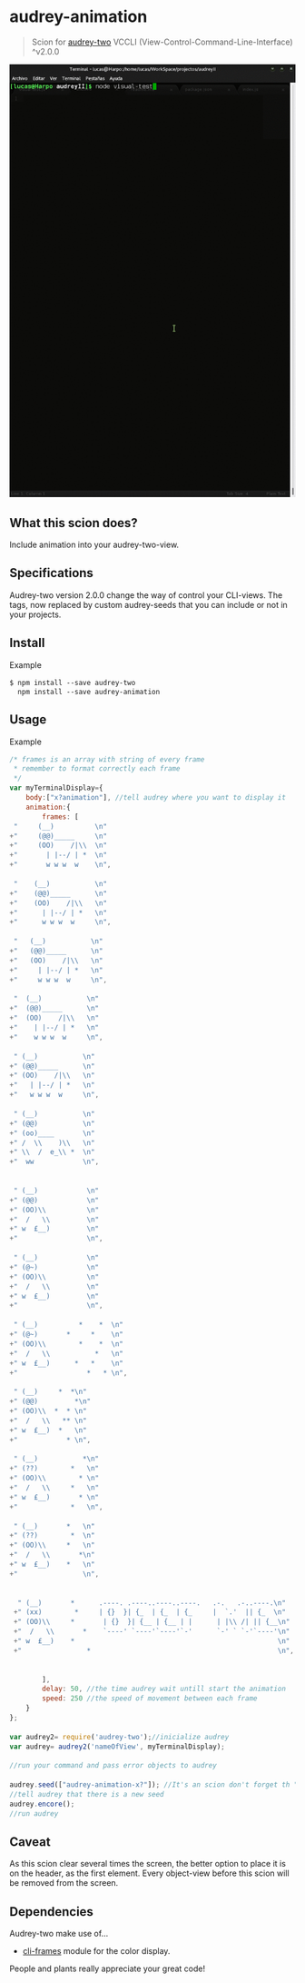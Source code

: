 # audrey-animation

> Scion for [audrey-two](https://www.npmjs.com/package/audrey-two) VCCLI (View-Control-Command-Line-Interface) ^v2.0.0

![](https://raw.githubusercontent.com/llucbrell/audrey-animation/master/captura.gif) 

## What this scion does?

Include animation into your audrey-two-view.

## Specifications

Audrey-two version 2.0.0 change the way of control your CLI-views. The tags, now replaced by custom audrey-seeds that you can include or not in your projects.

## Install

Example
```
$ npm install --save audrey-two
  npm install --save audrey-animation
```
## Usage

Example

```js
/* frames is an array with string of every frame
 * remember to format correctly each frame
 */
var myTerminalDisplay={
	body:["x?animation"], //tell audrey where you want to display it
	animation:{
		frames: [
 "     (__)          \n"       
+"     (@@)_____     \n"       
+"     (OO)    /|\\  \n"     
+"       | |--/ | *  \n"         
+"       w w w  w    \n",   

 "    (__)           \n"       
+"    (@@)_____      \n"       
+"    (OO)    /|\\   \n"     
+"      | |--/ | *   \n"         
+"      w w w  w     \n", 

 "   (__)           \n"       
+"   (@@)_____      \n"       
+"   (OO)    /|\\   \n"     
+"     | |--/ | *   \n"         
+"     w w w  w     \n", 

 "  (__)           \n"       
+"  (@@)_____      \n"       
+"  (OO)    /|\\   \n"     
+"    | |--/ | *   \n"         
+"    w w w  w     \n", 

 " (__)           \n"       
+" (@@)_____      \n"       
+" (OO)    /|\\   \n"     
+"   | |--/ | *   \n"         
+"   w w w  w     \n", 

 " (__)           \n"
+" (@@)           \n"
+" (oo)____       \n"
+" /  \\    )\\   \n"
+" \\  /  e_\\ *  \n"
+"  ww            \n",


 " (__)            \n"  
+" (@@)            \n"  
+" (OO)\\          \n"  
+"  /   \\         \n"    
+" w  £__)         \n"
+"                 \n",

 " (__)            \n"  
+" (@~)            \n"  
+" (OO)\\          \n"  
+"  /   \\         \n"    
+" w  £__)         \n"
+"                 \n",

 " (__)          *    *  \n"  
+" (@~)       *     *    \n"  
+" (OO)\\        *    *  \n"  
+"  /   \\           *   \n"    
+" w  £__)      *   *    \n"
+"                 *   * \n",

 " (__)     *  *\n"  
+" (@@)         *\n"  
+" (OO)\\  *  * \n"  
+"  /   \\   ** \n"    
+" w  £__)  *   \n"
+"            * \n",

 " (__)           *\n"  
+" (??)        *   \n"  
+" (OO)\\        * \n"  
+"  /   \\     *   \n"    
+" w  £__)       * \n"
+"             *   \n",

 " (__)       *   \n"  
+" (??)        *  \n"  
+" (OO)\\     *   \n"  
+"  /   \\       *\n"    
+" w  £__)    *   \n"
+"                \n",


  " (__)       *      .----. .----..----..----.   .-.   .-..----.\n"
 +" (xx)        *     | {}  }| {_  | {_  | {_     |  `.'  || {_  \n"
 +" (OO)\\     *       | {}  }| {__ | {__ | |      | |\\ /| || {__\n"
 +"  /   \\       *    `----' `----'`----'`-'      `-' ` `-'`----'\n"
 +" w  £__)    *                                                  \n"
 +"                *                                              \n",
     
        
		], 
		delay: 50, //the time audrey wait untill start the animation
		speed: 250 //the speed of movement between each frame
	} 
};

var audrey2= require('audrey-two');//inicialize audrey
var audrey= audrey2('nameOfView', myTerminalDisplay);

//run your command and pass error objects to audrey

audrey.seed(["audrey-animation-x?"]); //It's an scion don't forget th "x"
//tell audrey that there is a new seed
audrey.encore();
//run audrey
```

## Caveat

As this scion clear several times the screen, the better option to place it is on the header, as the first element. Every object-view before this scion will be removed from the screen.

## Dependencies

Audrey-two make use of...
  
* [cli-frames](https://www.npmjs.com/package/cli-frames) module for the color display.

People and plants really appreciate your great code!
